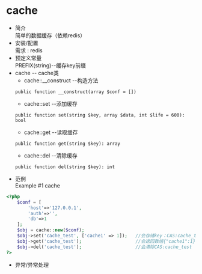 # cache
* 简介  
简单的数据缓存（依赖redis）
* 安装/配置  
需求 : redis  
* 预定义常量  
PREFIX(string)--缓存key前缀
* cache -- cache类  
    * cache::__construct --构造方法 
    ```text
    public function __construct(array $conf = [])
    ```   
    * cache::set --添加缓存
    ```text
    public function set(string $key, array $data, int $life = 600): bool
    ```   
    * cache::get --读取缓存
    ```text
    public function get(string $key): array
    ```  
    * cache::del --清除缓存
    ```text
    public function del(string $key): int
    ```
* 范例  
    Example #1 cache
```php
<?php
    $conf = [
        'host'=>'127.0.0.1',
        'auth'=>'',
        'db'=>1
    ];
    $obj = cache::new($conf);
    $obj->set('cache_test', ['cache1' => 1]);   //会存储key：CAS:cache_test,value:{"cache1":1}
    $obj->get('cache_test');                    //会返回数组{"cache1":1}
    $obj->del('cache_test');                    //会清除CAS:cache_test
?>
```
* 异常/异常处理  
 